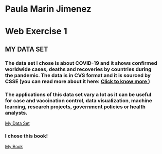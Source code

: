 # Paula Marin Jimenez
# Web Exercise 1
## MY DATA SET
### The data set I chose is about COVID-19 and it shows confirmed worldwide cases, deaths and recoveries by countries during the pandemic. The data is in CVS format and it is sourced by CSSE (you can read more about it here: <a href="https://github.com/datasets/covid-19"> Click to know more </a>)
### The applications of this data set vary a lot as it can be useful for case and vaccination control, data visualization, machine learning, research projects, government policies or health analysts.
<a href="https://datahub.io/core/covid-19"> My Data Set </a>
### I chose this book!
<a href="https://cran.r-project.org/doc/contrib/Zhao_R_and_data_mining.pdf"> My Book </a>
